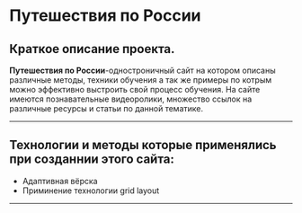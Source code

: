# Путешествия по России
## Краткое описание проекта.
**Путешествия по России**-одностроничный сайт
на котором описаны различные методы,
техники обучения а так же примеры по котрым можно эффективно выстроить свой процесс обучения. На сайте имеются познавательные видеоролики, множество ссылок на различные ресурсы и статьи по данной тематике.
___
## Технологии и методы которые применялись при созданнии этого сайта:
+ Адаптивная вёрска
+ Приминение технологии grid layout
___


